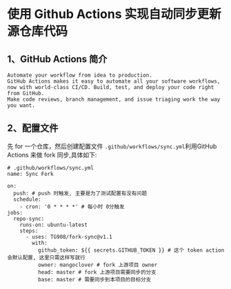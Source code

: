 # 使用 Github Actions 实现自动同步更新源仓库代码

## 1、GitHub Actions 简介

```
Automate your workflow from idea to production.
GitHub Actions makes it easy to automate all your software workflows, now with world-class CI/CD. Build, test, and deploy your code right from GitHub.
Make code reviews, branch management, and issue triaging work the way you want.
```

## 2、配置文件
先 for 一个仓库，然后创建配置文件 `.github/workflows/sync.yml`利用GitHub Actions 来做 fork 同步,具体如下:

``` 
# .github/workflows/sync.yml
name: Sync Fork

on:
  push: # push 时触发, 主要是为了测试配置有没有问题
  schedule:
    - cron: '0 * * * *' # 每小时 0分触发
jobs:
  repo-sync:
    runs-on: ubuntu-latest
    steps:
      - uses: TG908/fork-sync@v1.1
        with:
          github_token: ${{ secrets.GITHUB_TOKEN }} # 这个 token action 会默认配置, 这里只需这样写就行
          owner: mangoclover # fork 上游项目 owner
          head: master # fork 上游项目需要同步的分支
          base: master # 需要同步到本项目的目标分支 
```     
